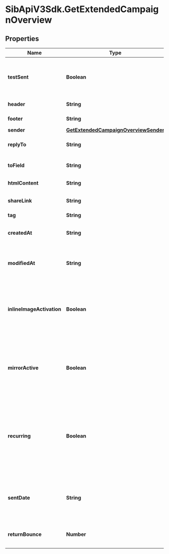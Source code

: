 # SibApiV3Sdk.GetExtendedCampaignOverview

## Properties
Name | Type | Description | Notes
------------ | ------------- | ------------- | -------------
**testSent** | **Boolean** | Retrieved the status of test email sending. (true=Test email has been sent  false=Test email has not been sent) | 
**header** | **String** | Header of the campaign | 
**footer** | **String** | Footer of the campaign | 
**sender** | [**GetExtendedCampaignOverviewSender**](GetExtendedCampaignOverviewSender.md) |  | 
**replyTo** | **String** | Email defined as the \"Reply to\" of the campaign | 
**toField** | **String** | Customisation of the \"to\" field of the campaign | [optional] 
**htmlContent** | **String** | HTML content of the campaign | 
**shareLink** | **String** | Link to share the campaign on social medias | [optional] 
**tag** | **String** | Tag of the campaign | [optional] 
**createdAt** | **String** | Creation UTC date-time of the campaign (YYYY-MM-DDTHH:mm:ss.SSSZ) | 
**modifiedAt** | **String** | UTC date-time of last modification of the campaign (YYYY-MM-DDTHH:mm:ss.SSSZ) | 
**inlineImageActivation** | **Boolean** | Status of inline image. inlineImageActivation = false means image can’t be embedded, & inlineImageActivation = true means image can be embedded, in the email. | [optional] 
**mirrorActive** | **Boolean** | Status of mirror links in campaign. mirrorActive = false means mirror links are deactivated, & mirrorActive = true means mirror links are activated, in the campaign | [optional] 
**recurring** | **Boolean** | FOR TRIGGER ONLY ! Type of trigger campaign.recurring = false means contact can receive the same Trigger campaign only once, & recurring = true means contact can receive the same Trigger campaign several times | [optional] 
**sentDate** | **String** | Sent UTC date-time of the campaign (YYYY-MM-DDTHH:mm:ss.SSSZ). Only available if 'status' of the campaign is 'sent' | [optional] 
**returnBounce** | **Number** | Total number of non-delivered campaigns for a particular campaign id. | [optional] 


